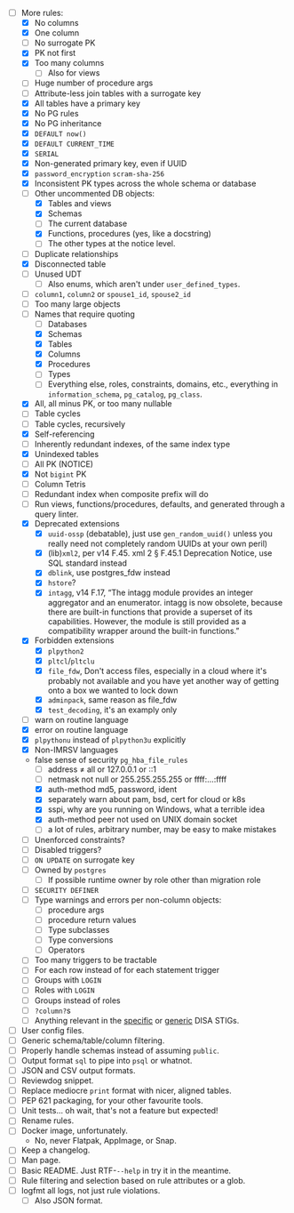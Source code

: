 - [ ] More rules:
    * [X] No columns
    * [X] One column
    * [ ] No surrogate PK
    * [X] PK not first
    * [X] Too many columns
        + [ ] Also for views
    * [ ] Huge number of procedure args
    * [ ] Attribute-less join tables with a surrogate key
    * [X] All tables have a primary key
    * [X] No PG rules
    * [X] No PG inheritance
    * [X] `DEFAULT now()`
    * [X] `DEFAULT CURRENT_TIME`
    * [X] `SERIAL`
    * [X] Non-generated primary key, even if UUID
    * [X] `password_encryption` `scram-sha-256`
    * [X] Inconsistent PK types across the whole schema or database
    * [ ] Other uncommented DB objects:
        + [X] Tables and views
        + [X] Schemas
        + [ ] The current database
        + [X] Functions, procedures (yes, like a docstring)
        + [ ] The other types at the notice level.
    * [ ] Duplicate relationships
    * [X] Disconnected table
    * [ ] Unused UDT
        + [ ] Also enums, which aren't under `user_defined_types`.
    * [ ] `column1`, `column2` or `spouse1_id`, `spouse2_id`
    * [ ] Too many large objects
    * [ ] Names that require quoting
        + [ ] Databases
        + [X] Schemas
        + [X] Tables
        + [X] Columns
        + [X] Procedures
        + [ ] Types
        + [ ] Everything else, roles, constraints, domains, etc., everything in
              `information_schema`, `pg_catalog`, `pg_class`.
    * [X] All, all minus PK, or too many nullable
    * [ ] Table cycles
    * [ ] Table cycles, recursively
    * [X] Self-referencing
    * [ ] Inherently redundant indexes, of the same index type
    * [X] Unindexed tables
    * [ ] All PK (NOTICE)
    * [X] Not `bigint` PK
    * [ ] Column Tetris
    * [ ] Redundant index when composite prefix will do
    * [ ] Run views, functions/procedures, defaults, and generated through a query linter.
    * [X] Deprecated extensions
        + [X] `uuid-ossp` (debatable), just use `gen_random_uuid()` unless you really need not completely random UUIDs at your own peril)
        + [X] (lib)`xml2`, per v14 F.45. xml 2 § F.45.1 Deprecation Notice, use SQL standard instead
        + [X] `dblink`, use postgres_fdw instead
        + [X] `hstore`?
        + [X] `intagg`, v14 F.17, “The intagg module provides an integer aggregator and an enumerator. intagg is now obsolete, because there are built-in functions that provide a superset of its capabilities. However, the module is still provided as a compatibility wrapper around the built-in functions.”
    * [X] Forbidden extensions
        + [X] `plpython2`
        + [X] `pltcl`/`pltclu`
        + [X] `file_fdw`, Don't access files, especially in a cloud where it's probably not available and you have yet another way of getting onto a box we wanted to lock down
        + [X] `adminpack`, same reason as file_fdw
        + [X] `test_decoding`, it's an examply only
    * [ ] warn on routine language
    * [X] error on routine language
    * [X] `plpythonu` instead of `plpython3u` explicitly
    * [X] Non-IMRSV languages
    * false sense of security `pg_hba_file_rules`
        + [ ] address ≠ all or 127.0.0.1 or ::1
        + [ ] netmask not null or 255.255.255.255 or ffff:…:ffff
        + [X] auth-method md5, password, ident
        + [X] separately warn about pam, bsd, cert for cloud or k8s
        + [X] sspi, why are you running on Windows, what a terrible idea
        + [X] auth-method peer not used on UNIX domain socket
        + [ ] a lot of rules, arbitrary number, may be easy to make mistakes
    * [ ] Unenforced constraints?
    * [ ] Disabled triggers?
    * [ ] `ON UPDATE` on surrogate key
    * [ ] Owned by `postgres`
        + [ ] If possible runtime owner by role other than migration role
    * [ ] `SECURITY DEFINER`
    * [ ] Type warnings and errors per non-column objects:
        + [ ] procedure args
        + [ ] procedure return values
        + [ ] Type subclasses
        + [ ] Type conversions
        + [ ] Operators
    * [ ] Too many triggers to be tractable
    * [ ] For each row instead of for each statement trigger
    * [ ] Groups with `LOGIN`
    * [ ] Roles with `LOGIN`
    * [ ] Groups instead of roles
    * [ ] `?column?`s
    * [ ] Anything relevant in the
      [specific](https://www.stigviewer.com/stig/postgresql_9.x/) or
      [generic](https://www.stigviewer.com/stig/database_security_requirements_guide/)
      DISA STIGs.
- [ ] User config files.
- [ ] Generic schema/table/column filtering.
- [ ] Properly handle schemas instead of assuming `public`.
- [ ] Output format `sql` to pipe into `psql` or whatnot.
- [ ] JSON and CSV output formats.
- [ ] Reviewdog snippet.
- [ ] Replace mediocre `print` format with nicer, aligned tables.
- [ ] PEP 621 packaging, for your other favourite tools.
- [ ] Unit tests… oh wait, that's not a feature but expected!
- [ ] Rename rules.
- [ ] Docker image, unfortunately.
    * No, never Flatpak, AppImage, or Snap.
- [ ] Keep a changelog.
- [ ] Man page.
- [ ] Basic README. Just RTF-`--help` in try it in the meantime.
- [ ] Rule filtering and selection based on rule attributes or a glob.
- [ ] logfmt all logs, not just rule violations.
    * [ ] Also JSON format.
